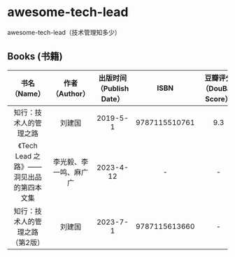 # awesome-tech-lead
awesome-tech-lead（技术管理知多少）

## Books (书籍)
| 书名（Name）| 作者（Author） | 出版时间（Publish Date）| ISBN | 豆瓣评分（DouBan Score）| 链接（Link）|
| :-----: | :----: | :----: | :----: | :----: | :----: |
| 知行：技术人的管理之路 | 刘建国 |  2019-5-1 | 9787115510761 | 9.3 | [豆瓣](https://book.douban.com/subject/33463986/) |
| 《Tech Lead 之路》——洞见出品的第四本文集 | 李光毅、李一鸣、麻广广 |  2023-4-12 | - | - | [Thoughtworks洞见](https://insights.thoughtworks.cn/tech-lead/) |
| 知行：技术人的管理之路（第2版） | 刘建国 |  2023-7-1 | 9787115613660 | - | [豆瓣](https://book.douban.com/subject/36474384/) |
